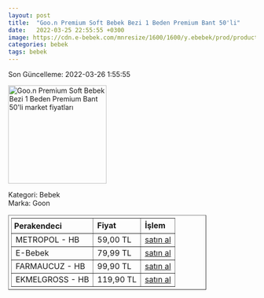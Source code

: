 ```yaml
---
layout: post
title:  "Goo.n Premium Soft Bebek Bezi 1 Beden Premium Bant 50'li"
date:   2022-03-25 22:55:55 +0300
image: https://cdn.e-bebek.com/mnresize/1600/1600/y.ebebek/prod/productImage/4902011856613_3.jpg
categories: bebek
tags: bebek
---
```


Son Güncelleme: 2022-03-26 1:55:55

<img src="https://cdn.e-bebek.com/mnresize/1600/1600/y.ebebek/prod/productImage/4902011856613_3.jpg" width="200" alt="Goo.n Premium Soft Bebek Bezi 1 Beden Premium Bant 50'li market fiyatları" />

Kategori: Bebek
<br />
Marka: Goon

<table border="1" style="padding: 5px;width:80%;">
  <tr>
    <td style="padding: 5px;"><strong>Perakendeci</strong></td>
    <td><strong>Fiyat</strong></td>
    <td><strong>İşlem</strong></td>
  </tr>
  <tr>
              <td title="Hepsiburada/Metropol Mağazası">METROPOL - HB</td>
              <td>59,00 TL</td>
              <td><a title="Hepsiburada/Metropol Mağazası" target="_blank" href="https://www.hepsiburada.com/goo-n-premium-soft-bebek-bezi-1-beden-premium-bant-50-li-p-HBCV00000ZRTKQ?magaza=Metropol">satın al</a></td>
            </tr><tr>
              <td title="E-Bebek">E-Bebek</td>
              <td>79,99 TL</td>
              <td><a title="E-Bebek" target="_blank" href="https://www.e-bebek.com/goon-bebek-bezi-premium-soft-1-beden-jumbo-yenidogan-paket-50-adet-2-5kg-p-gon-6613/">satın al</a></td>
            </tr><tr>
              <td title="Hepsiburada/Farmaucuz Mağazası">FARMAUCUZ - HB</td>
              <td>99,90 TL</td>
              <td><a title="Hepsiburada/Farmaucuz Mağazası" target="_blank" href="https://www.hepsiburada.com/goon-premium-soft-bebek-bezi-1-beden-50-li-p-HBCV00000XFEOU?magaza=FARMAUCUZ">satın al</a></td>
            </tr><tr>
              <td title="Hepsiburada/Ekmelgross Mağazası">EKMELGROSS - HB</td>
              <td>119,90 TL</td>
              <td><a title="Hepsiburada/Ekmelgross Mağazası" target="_blank" href="https://www.hepsiburada.com/goon-premium-soft-bebek-bezi-1-beden-50-li-p-HBCV00000XFEOU?magaza=Ekmelgross">satın al</a></td>
            </tr>
</table>
